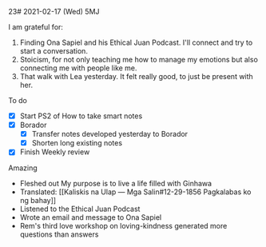 23# 2021-02-17 (Wed) 5MJ

I am grateful for:

1. Finding Ona Sapiel and his Ethical Juan Podcast. I'll connect and try to start a conversation.
2. Stoicism, for not only teaching me how to manage my emotions but also connecting me with people like me.
3. That walk with Lea yesterday. It felt really good, to just be present with her.

To do

- [x] Start PS2 of How to take smart notes
- [x] Borador
   - [x] Transfer notes developed yesterday to Borador
   - [x] Shorten long existing notes
- [x] Finish Weekly review

Amazing

- Fleshed out My purpose is to live a life filled with Ginhawa
- Translated: [[Kaliskis na Ulap — Mga Salin#12-29-1856 Pagkalabas ko ng bahay]]
- Listened to the Ethical Juan Podcast
- Wrote an email and message to Ona Sapiel
- Rem's third love workshop on loving-kindness generated more questions than answers

